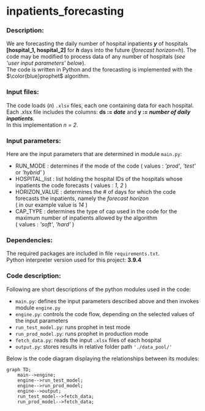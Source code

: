 # inpatients_forecasting
### Description:
We are forecasting the daily number of hospital inpatients **_y_** of hospitals **[hospital_1, hospital_2]** for **_h_** days into the future (_forecast horizon=h_).
The code may be modified to process data of any number of hospitals (_see 'user input parameters' below_).<br>
The code is written in Python and the forecasting is implemented with the $\color{blue}prophet$ algorithm.

### Input files:
The code loads (_n_) ```.xlsx``` files, each one containing data for each hospital. <br>
Each .xlsx file includes the columns: **ds := _date_** and **y := _number of daily inpatients_**.<br>
In this implementation _n = 2_.

### Input parameters:
Here are the input parameters that are determined in module ```main.py```:
- RUN_MODE : determines if the mode of the code ( values : _'prod'_, _'test'_ or _'hybrid'_ )
- HOSPITAL_list : list holding the hospital IDs of the hospitals whose inpatients the code forecasts ( values : _1_, _2_ )
- HORIZON_VALUE : determines the # of days for which the code forecasts the inpatients, namely the _forecast horizon_<br>
( in our example value is _14_ )
- CAP_TYPE : determines the type of cap used in the code for the maximum number of inpatients allowed by the algorithm<br>
( values : _'soft'_, _'hard'_ )

### Dependencies:
The required packages are included in file ```requirements.txt```.<br>
Python interpreter version used for this project: **3.9.4**

### Code description:
Following are short descriptions of the python modules used in the code:

- ```main.py```: defines the input parameters described above and then invokes module ```engine.py```
- ```engine.py```: controls the code flow, depending on the selected values of the input parameters
- ```run_test_model.py```: runs prophet in test mode
- ```run_prod_model.py```: runs prophet in production mode
- ```fetch_data.py```: reads the input ```.xlsx``` files of each hospital
- ```output.py```: stores results in relative folder path ```'./data_pool/'```

Below is the code diagram displaying the relationships between its modules:
```mermaid
graph TD;
    main-->engine;
    engine-->run_test_model;
    engine-->run_prod_model;
    engine-->output;
    run_test_model-->fetch_data;
    run_prod_model-->fetch_data;
```
